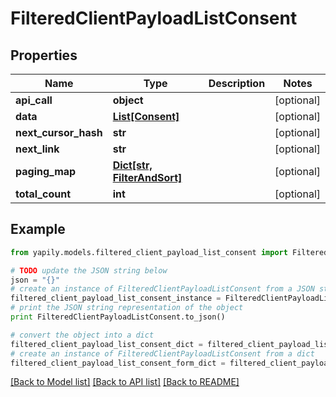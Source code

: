 # FilteredClientPayloadListConsent


## Properties

Name | Type | Description | Notes
------------ | ------------- | ------------- | -------------
**api_call** | **object** |  | [optional] 
**data** | [**List[Consent]**](Consent.md) |  | [optional] 
**next_cursor_hash** | **str** |  | [optional] 
**next_link** | **str** |  | [optional] 
**paging_map** | [**Dict[str, FilterAndSort]**](FilterAndSort.md) |  | [optional] 
**total_count** | **int** |  | [optional] 

## Example

```python
from yapily.models.filtered_client_payload_list_consent import FilteredClientPayloadListConsent

# TODO update the JSON string below
json = "{}"
# create an instance of FilteredClientPayloadListConsent from a JSON string
filtered_client_payload_list_consent_instance = FilteredClientPayloadListConsent.from_json(json)
# print the JSON string representation of the object
print FilteredClientPayloadListConsent.to_json()

# convert the object into a dict
filtered_client_payload_list_consent_dict = filtered_client_payload_list_consent_instance.to_dict()
# create an instance of FilteredClientPayloadListConsent from a dict
filtered_client_payload_list_consent_form_dict = filtered_client_payload_list_consent.from_dict(filtered_client_payload_list_consent_dict)
```
[[Back to Model list]](../README.md#documentation-for-models) [[Back to API list]](../README.md#documentation-for-api-endpoints) [[Back to README]](../README.md)


